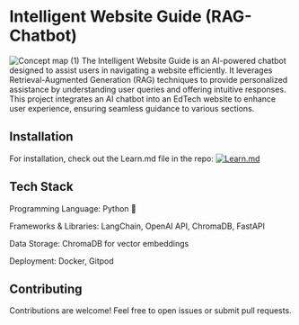 # Intelligent Website Guide (RAG-Chatbot)
![Concept map (1)](https://github.com/gunavardhangolagani/Intelligentchatbot/assets/163413946/a293b9c0-3c55-4a1b-8209-46e5988e6484)
The Intelligent Website Guide is an AI-powered chatbot designed to assist users in navigating a website efficiently. It leverages Retrieval-Augmented Generation (RAG) techniques to provide personalized assistance by understanding user queries and offering intuitive responses. This project integrates an AI chatbot into an EdTech website to enhance user experience, ensuring seamless guidance to various sections.

## Installation
  For installation, check out the Learn.md file in the repo: [![Learn.md](https://img.shields.io/badge/Installation-Learn.md-blue)](https://github.com/gunavardhangolagani/Intelligentchatbot/blob/main/Learn.md)


##  Tech Stack
Programming Language: Python 🐍

Frameworks & Libraries: LangChain, OpenAI API, ChromaDB, FastAPI

Data Storage: ChromaDB for vector embeddings

Deployment: Docker, Gitpod

##  Contributing

Contributions are welcome! Feel free to open issues or submit pull requests.
